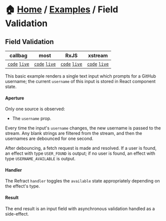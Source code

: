 # 🏠 [Home](../../) / [Examples](../) / Field Validation

## Field Validation

<!-- prettier-ignore-start -->
| callbag | most | RxJS | xstream |
| --- | --- | --- | --- |
| [`code`](https://git.io/fAZ14) [`live`](https://codesandbox.io/s/github/fanduel-oss/refract/tree/master/examples/field-validation/callbag) | [`code`](https://git.io/fAZ1B) [`live`](https://codesandbox.io/s/github/fanduel-oss/refract/tree/master/examples/field-validation/most) | [`code`](https://git.io/fAZ1R) [`live`](https://codesandbox.io/s/github/fanduel-oss/refract/tree/master/examples/field-validation/rxjs) | [`code`](https://git.io/fAZ10) [`live`](https://codesandbox.io/s/github/fanduel-oss/refract/tree/master/examples/field-validation/xstream) |
<!-- prettier-ignore-end -->

This basic example renders a single text input which prompts for a GitHub username; the current `username` of this input is stored in React component state.

#### Aperture

Only one source is observed:

*   The `username` prop.

Every time the input's `username` changes, the new username is passed to the stream. Any blank strings are filtered from the stream, and then the usernames are debounced for one second.

After debouncing, a fetch request is made and resolved. If a user is found, an effect with type `USER_FOUND` is output; if no user is found, an effect with type `USERNAME_AVAILABLE` is output.

#### Handler

The Refract `handler` toggles the `available` state appropriately depending on the effect's type.

#### Result

The end result is an input field with asynchronous validation handled as a side-effect.
